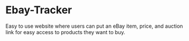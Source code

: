 # Ebay-Tracker
Easy to use  website where users can put an  eBay item, price, and auction link for easy access to products they want to buy. 
